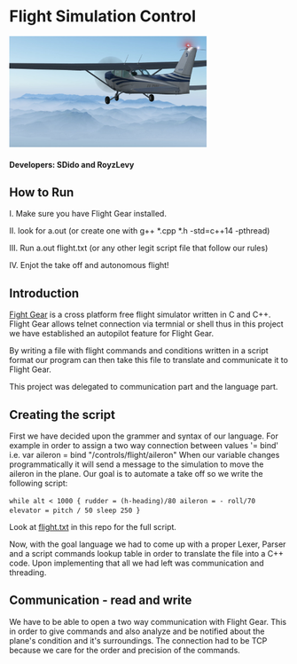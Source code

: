# Flight Simulation Control
<img src="images/cesna.png" height=200>

#### Developers: SDido and RoyzLevy

## How to Run
I. Make sure you have Flight Gear installed.

II. look for a.out (or create one with g++ *.cpp *.h -std=c++14 -pthread)

III. Run a.out flight.txt (or any other legit script file that follow our rules)

IV. Enjot the take off and autonomous flight!

## Introduction
<a href="https://www.flightgear.org/">Fight Gear</a> is a cross platform free flight simulator written in C and C++.
Flight Gear allows telnet connection via termnial or shell thus
in this project we have established an autopilot feature for Flight Gear.

By writing a file with flight commands and conditions written in a script format 
our program can then take this file to translate and communicate it to Flight Gear.

This project was delegated to communication part and the language part.

## Creating the script
First we have decided upon the grammer and syntax of our language.
For example in order to assign a two way connection between values '= bind'
i.e. 
  var aileron = bind "/controls/flight/aileron"
When our variable changes programmatically it will 
send a message to the simulation to move the aileron in the plane.
Our goal is to automate a take off so we write the following script:

  ``while alt < 1000 {
  rudder = (h-heading)/80
  aileron = - roll/70
  elevator = pitch / 50
  sleep 250
  }``

Look at <a href="https://github.com/SDIdo/FlightSimulation/blob/master/flight.txt">flight.txt</a> in this repo for the full script.

Now, with the goal language we had to come up with a proper Lexer, Parser and 
a script commands lookup table in order to translate the file into a C++ code. 
Upon implementing that all we had left was communication and threading.


## Communication - read and write
We have to be able to open a two way communication with Flight Gear.
This in order to give commands and also analyze and be notified about
the plane's condition and it's surroundings.
The connection had to be TCP because we care for the order and precision 
of the commands. 


